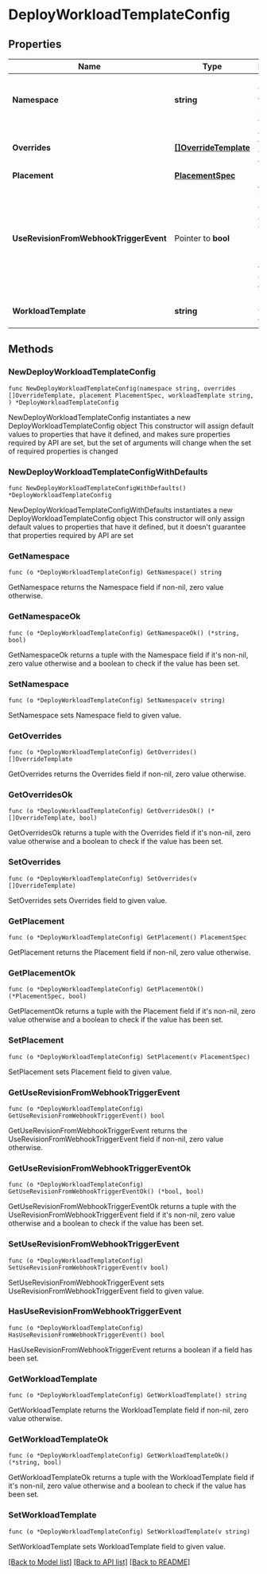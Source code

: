# DeployWorkloadTemplateConfig

## Properties

Name | Type | Description | Notes
------------ | ------------- | ------------- | -------------
**Namespace** | **string** | namespace workload template should be deployed in | 
**Overrides** | [**[]OverrideTemplate**](OverrideTemplate.md) | overrides for workload template | 
**Placement** | [**PlacementSpec**](PlacementSpec.md) |  | 
**UseRevisionFromWebhookTriggerEvent** | Pointer to **bool** | flag to indicate weather to deploy workload using revision recieved from webhook trigger | [optional] 
**WorkloadTemplate** | **string** | name of workload template | 

## Methods

### NewDeployWorkloadTemplateConfig

`func NewDeployWorkloadTemplateConfig(namespace string, overrides []OverrideTemplate, placement PlacementSpec, workloadTemplate string, ) *DeployWorkloadTemplateConfig`

NewDeployWorkloadTemplateConfig instantiates a new DeployWorkloadTemplateConfig object
This constructor will assign default values to properties that have it defined,
and makes sure properties required by API are set, but the set of arguments
will change when the set of required properties is changed

### NewDeployWorkloadTemplateConfigWithDefaults

`func NewDeployWorkloadTemplateConfigWithDefaults() *DeployWorkloadTemplateConfig`

NewDeployWorkloadTemplateConfigWithDefaults instantiates a new DeployWorkloadTemplateConfig object
This constructor will only assign default values to properties that have it defined,
but it doesn't guarantee that properties required by API are set

### GetNamespace

`func (o *DeployWorkloadTemplateConfig) GetNamespace() string`

GetNamespace returns the Namespace field if non-nil, zero value otherwise.

### GetNamespaceOk

`func (o *DeployWorkloadTemplateConfig) GetNamespaceOk() (*string, bool)`

GetNamespaceOk returns a tuple with the Namespace field if it's non-nil, zero value otherwise
and a boolean to check if the value has been set.

### SetNamespace

`func (o *DeployWorkloadTemplateConfig) SetNamespace(v string)`

SetNamespace sets Namespace field to given value.


### GetOverrides

`func (o *DeployWorkloadTemplateConfig) GetOverrides() []OverrideTemplate`

GetOverrides returns the Overrides field if non-nil, zero value otherwise.

### GetOverridesOk

`func (o *DeployWorkloadTemplateConfig) GetOverridesOk() (*[]OverrideTemplate, bool)`

GetOverridesOk returns a tuple with the Overrides field if it's non-nil, zero value otherwise
and a boolean to check if the value has been set.

### SetOverrides

`func (o *DeployWorkloadTemplateConfig) SetOverrides(v []OverrideTemplate)`

SetOverrides sets Overrides field to given value.


### GetPlacement

`func (o *DeployWorkloadTemplateConfig) GetPlacement() PlacementSpec`

GetPlacement returns the Placement field if non-nil, zero value otherwise.

### GetPlacementOk

`func (o *DeployWorkloadTemplateConfig) GetPlacementOk() (*PlacementSpec, bool)`

GetPlacementOk returns a tuple with the Placement field if it's non-nil, zero value otherwise
and a boolean to check if the value has been set.

### SetPlacement

`func (o *DeployWorkloadTemplateConfig) SetPlacement(v PlacementSpec)`

SetPlacement sets Placement field to given value.


### GetUseRevisionFromWebhookTriggerEvent

`func (o *DeployWorkloadTemplateConfig) GetUseRevisionFromWebhookTriggerEvent() bool`

GetUseRevisionFromWebhookTriggerEvent returns the UseRevisionFromWebhookTriggerEvent field if non-nil, zero value otherwise.

### GetUseRevisionFromWebhookTriggerEventOk

`func (o *DeployWorkloadTemplateConfig) GetUseRevisionFromWebhookTriggerEventOk() (*bool, bool)`

GetUseRevisionFromWebhookTriggerEventOk returns a tuple with the UseRevisionFromWebhookTriggerEvent field if it's non-nil, zero value otherwise
and a boolean to check if the value has been set.

### SetUseRevisionFromWebhookTriggerEvent

`func (o *DeployWorkloadTemplateConfig) SetUseRevisionFromWebhookTriggerEvent(v bool)`

SetUseRevisionFromWebhookTriggerEvent sets UseRevisionFromWebhookTriggerEvent field to given value.

### HasUseRevisionFromWebhookTriggerEvent

`func (o *DeployWorkloadTemplateConfig) HasUseRevisionFromWebhookTriggerEvent() bool`

HasUseRevisionFromWebhookTriggerEvent returns a boolean if a field has been set.

### GetWorkloadTemplate

`func (o *DeployWorkloadTemplateConfig) GetWorkloadTemplate() string`

GetWorkloadTemplate returns the WorkloadTemplate field if non-nil, zero value otherwise.

### GetWorkloadTemplateOk

`func (o *DeployWorkloadTemplateConfig) GetWorkloadTemplateOk() (*string, bool)`

GetWorkloadTemplateOk returns a tuple with the WorkloadTemplate field if it's non-nil, zero value otherwise
and a boolean to check if the value has been set.

### SetWorkloadTemplate

`func (o *DeployWorkloadTemplateConfig) SetWorkloadTemplate(v string)`

SetWorkloadTemplate sets WorkloadTemplate field to given value.



[[Back to Model list]](../README.md#documentation-for-models) [[Back to API list]](../README.md#documentation-for-api-endpoints) [[Back to README]](../README.md)


